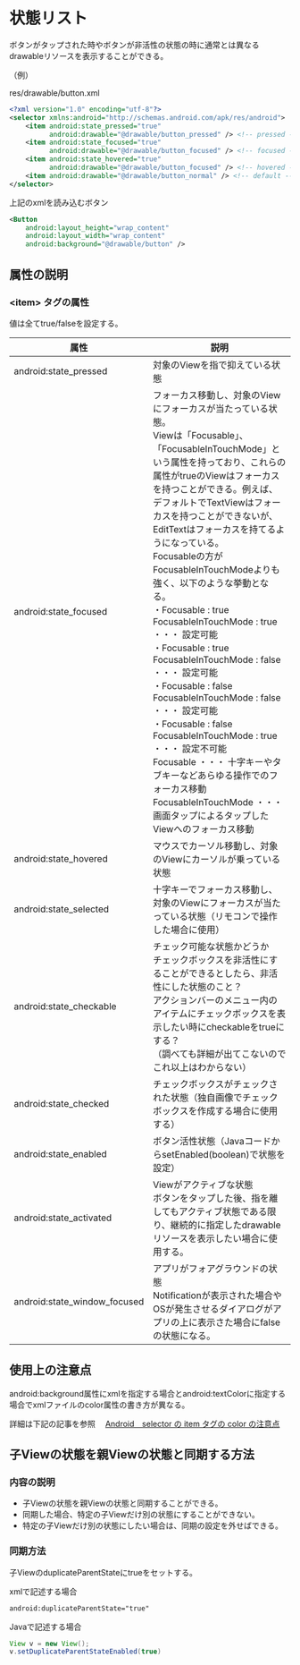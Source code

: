 # 状態リスト

ボタンがタップされた時やボタンが非活性の状態の時に通常とは異なるdrawableリソースを表示することができる。

（例）

res/drawable/button.xml

```xml
<?xml version="1.0" encoding="utf-8"?>
<selector xmlns:android="http://schemas.android.com/apk/res/android">
    <item android:state_pressed="true"
          android:drawable="@drawable/button_pressed" /> <!-- pressed -->
    <item android:state_focused="true"
          android:drawable="@drawable/button_focused" /> <!-- focused -->
    <item android:state_hovered="true"
          android:drawable="@drawable/button_focused" /> <!-- hovered -->
    <item android:drawable="@drawable/button_normal" /> <!-- default -->
</selector>
```

上記のxmlを読み込むボタン

```xml
<Button
    android:layout_height="wrap_content"
    android:layout_width="wrap_content"
    android:background="@drawable/button" />
```

## 属性の説明

### <item\> タグの属性

値は全てtrue/falseを設定する。

属性                         | 説明
-----------------------------|---------------------------------------------------------------------
android:state_pressed        | 対象のViewを指で抑えている状態
android:state_focused        | フォーカス移動し、対象のViewにフォーカスが当たっている状態。<br>Viewは「Focusable」、「FocusableInTouchMode」という属性を持っており、これらの属性がtrueのViewはフォーカスを持つことができる。例えば、デフォルトでTextViewはフォーカスを持つことができないが、EditTextはフォーカスを持てるようになっている。<br>Focusableの方がFocusableInTouchModeよりも強く、以下のような挙動となる。<br>・Focusable : true FocusableInTouchMode : true ・・・ 設定可能<br>・Focusable : true FocusableInTouchMode : false ・・・ 設定可能<br>・Focusable : false FocusableInTouchMode : false ・・・ 設定可能<br>・Focusable : false FocusableInTouchMode : true ・・・ 設定不可能<br>Focusable ・・・ 十字キーやタブキーなどあらゆる操作でのフォーカス移動<br>FocusableInTouchMode ・・・ 画面タップによるタップしたViewへのフォーカス移動
android:state_hovered        | マウスでカーソル移動し、対象のViewにカーソルが乗っている状態
android:state_selected       | 十字キーでフォーカス移動し、対象のViewにフォーカスが当たっている状態（リモコンで操作した場合に使用）
android:state_checkable      | チェック可能な状態かどうか<br>チェックボックスを非活性にすることができるとしたら、非活性にした状態のこと？<br>アクションバーのメニュー内のアイテムにチェックボックスを表示したい時にcheckableをtrueにする？<br>（調べても詳細が出てこないのでこれ以上はわからない）
android:state_checked        | チェックボックスがチェックされた状態（独自画像でチェックボックスを作成する場合に使用する）
android:state_enabled        | ボタン活性状態（JavaコードからsetEnabled(boolean)で状態を設定）
android:state_activated      | Viewがアクティブな状態<br>ボタンをタップした後、指を離してもアクティブ状態である限り、継続的に指定したdrawableリソースを表示したい場合に使用する。
android:state_window_focused | アプリがフォアグラウンドの状態<br>Notificationが表示された場合やOSが発生させるダイアログがアプリの上に表示さた場合にfalseの状態になる。

## 使用上の注意点

android:background属性にxmlを指定する場合とandroid:textColorに指定する場合でxmlファイルのcolor属性の書き方が異なる。

詳細は下記の記事を参照
　[Android　selector の item タグの color の注意点](http://y-anz-m.blogspot.com/2010/11/androidselector-item-color.html)

## 子Viewの状態を親Viewの状態と同期する方法

### 内容の説明

- 子Viewの状態を親Viewの状態と同期することができる。
- 同期した場合、特定の子Viewだけ別の状態にすることができない。
- 特定の子Viewだけ別の状態にしたい場合は、同期の設定を外せばできる。

### 同期方法

子ViewのduplicateParentStateにtrueをセットする。

xmlで記述する場合

```xml
android:duplicateParentState="true"
```

Javaで記述する場合

```Java
View v = new View();
v.setDuplicateParentStateEnabled(true)
```






